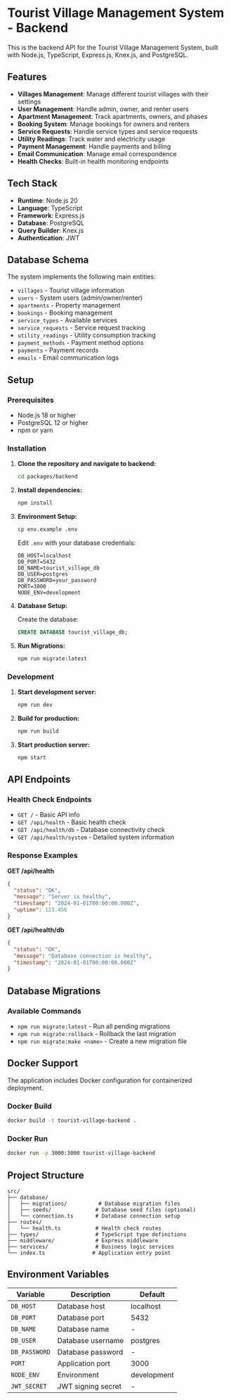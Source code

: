 # Tourist Village Management System - Backend

This is the backend API for the Tourist Village Management System, built with Node.js, TypeScript, Express.js, Knex.js, and PostgreSQL.

## Features

- **Villages Management**: Manage different tourist villages with their settings
- **User Management**: Handle admin, owner, and renter users
- **Apartment Management**: Track apartments, owners, and phases
- **Booking System**: Manage bookings for owners and renters
- **Service Requests**: Handle service types and service requests
- **Utility Readings**: Track water and electricity usage
- **Payment Management**: Handle payments and billing
- **Email Communication**: Manage email correspondence
- **Health Checks**: Built-in health monitoring endpoints

## Tech Stack

- **Runtime**: Node.js 20
- **Language**: TypeScript
- **Framework**: Express.js
- **Database**: PostgreSQL
- **Query Builder**: Knex.js
- **Authentication**: JWT

## Database Schema

The system implements the following main entities:

- `villages` - Tourist village information
- `users` - System users (admin/owner/renter)
- `apartments` - Property management
- `bookings` - Booking management
- `service_types` - Available services
- `service_requests` - Service request tracking
- `utility_readings` - Utility consumption tracking
- `payment_methods` - Payment method options
- `payments` - Payment records
- `emails` - Email communication logs

## Setup

### Prerequisites

- Node.js 18 or higher
- PostgreSQL 12 or higher
- npm or yarn

### Installation

1. **Clone the repository and navigate to backend:**
   ```bash
   cd packages/backend
   ```

2. **Install dependencies:**
   ```bash
   npm install
   ```

3. **Environment Setup:**
   ```bash
   cp env.example .env
   ```
   
   Edit `.env` with your database credentials:
   ```env
   DB_HOST=localhost
   DB_PORT=5432
   DB_NAME=tourist_village_db
   DB_USER=postgres
   DB_PASSWORD=your_password
   PORT=3000
   NODE_ENV=development
   ```

4. **Database Setup:**
   
   Create the database:
   ```sql
   CREATE DATABASE tourist_village_db;
   ```

5. **Run Migrations:**
   ```bash
   npm run migrate:latest
   ```

### Development

1. **Start development server:**
   ```bash
   npm run dev
   ```

2. **Build for production:**
   ```bash
   npm run build
   ```

3. **Start production server:**
   ```bash
   npm start
   ```

## API Endpoints

### Health Check Endpoints

- `GET /` - Basic API info
- `GET /api/health` - Basic health check
- `GET /api/health/db` - Database connectivity check
- `GET /api/health/system` - Detailed system information

### Response Examples

**GET /api/health**
```json
{
  "status": "OK",
  "message": "Server is healthy",
  "timestamp": "2024-01-01T00:00:00.000Z",
  "uptime": 123.456
}
```

**GET /api/health/db**
```json
{
  "status": "OK",
  "message": "Database connection is healthy",
  "timestamp": "2024-01-01T00:00:00.000Z"
}
```

## Database Migrations

### Available Commands

- `npm run migrate:latest` - Run all pending migrations
- `npm run migrate:rollback` - Rollback the last migration
- `npm run migrate:make <name>` - Create a new migration file

## Docker Support

The application includes Docker configuration for containerized deployment.

### Docker Build

```bash
docker build -t tourist-village-backend .
```

### Docker Run

```bash
docker run -p 3000:3000 tourist-village-backend
```

## Project Structure

```
src/
├── database/
│   ├── migrations/          # Database migration files
│   ├── seeds/              # Database seed files (optional)
│   └── connection.ts       # Database connection setup
├── routes/
│   └── health.ts           # Health check routes
├── types/                  # TypeScript type definitions
├── middleware/             # Express middleware
├── services/               # Business logic services
└── index.ts               # Application entry point
```

## Environment Variables

| Variable    | Description                  | Default     |
|-------------|------------------------------|-------------|
| `DB_HOST`   | Database host                | localhost   |
| `DB_PORT`   | Database port                | 5432        |
| `DB_NAME`   | Database name                | -           |
| `DB_USER`   | Database username            | postgres    |
| `DB_PASSWORD` | Database password          | -           |
| `PORT`      | Application port             | 3000        |
| `NODE_ENV`  | Environment                  | development |
| `JWT_SECRET` | JWT signing secret          | -           |
